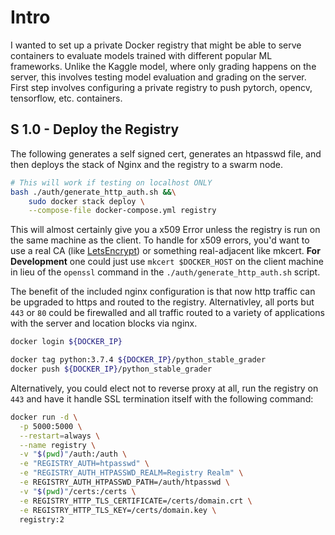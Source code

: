 # Intro

I wanted to set up a private Docker registry that might be able to serve containers to evaluate models trained with different popular ML frameworks. Unlike the Kaggle model, where only grading happens on the server, this involves testing model evaluation and grading on the server. First step involves configuring a private registry to push pytorch, opencv, tensorflow, etc. containers.

## S 1.0 - Deploy the Registry

The following generates a self signed cert, generates an htpasswd file, and then deploys the stack of Nginx and the registry to a swarm node. 

```bash
# This will work if testing on localhost ONLY
bash ./auth/generate_http_auth.sh &&\
    sudo docker stack deploy \
    --compose-file docker-compose.yml registry
```

This will almost certainly give you a x509 Error unless the registry is run on the same machine as the client. To handle for x509 errors, you'd want to use a real CA (like [LetsEncrypt](https://certbot.eff.org/lets-encrypt/ubuntubionic-nginx)) or something real-adjacent like mkcert. **For Development** one could just use `mkcert $DOCKER_HOST` on the client machine in lieu of the `openssl` command in the `./auth/generate_http_auth.sh` script.

The benefit of the included nginx configuration is that now http traffic can be upgraded to https and routed to the registry. Alternativley, all ports but `443` or `80` could be firewalled and all traffic routed to a variety of applications with the server and location blocks via nginx.

```bash
docker login ${DOCKER_IP}

docker tag python:3.7.4 ${DOCKER_IP}/python_stable_grader
docker push ${DOCKER_IP}/python_stable_grader
```

Alternatively, you could elect not to reverse proxy at all, run the registry on `443` and have it handle SSL termination itself with the following command:

```bash
docker run -d \
  -p 5000:5000 \
  --restart=always \
  --name registry \
  -v "$(pwd)"/auth:/auth \
  -e "REGISTRY_AUTH=htpasswd" \
  -e "REGISTRY_AUTH_HTPASSWD_REALM=Registry Realm" \
  -e REGISTRY_AUTH_HTPASSWD_PATH=/auth/htpasswd \
  -v "$(pwd)"/certs:/certs \
  -e REGISTRY_HTTP_TLS_CERTIFICATE=/certs/domain.crt \
  -e REGISTRY_HTTP_TLS_KEY=/certs/domain.key \
  registry:2
```